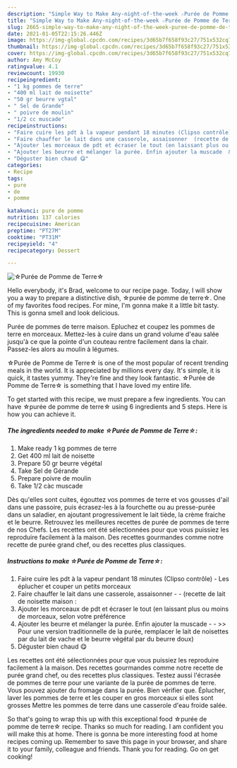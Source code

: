```yaml
---
description: "Simple Way to Make Any-night-of-the-week ☆Purée de Pomme de Terre☆"
title: "Simple Way to Make Any-night-of-the-week ☆Purée de Pomme de Terre☆"
slug: 2665-simple-way-to-make-any-night-of-the-week-puree-de-pomme-de-terre
date: 2021-01-05T22:15:26.446Z
image: https://img-global.cpcdn.com/recipes/3d65b7f658f93c27/751x532cq70/☆puree-de-pomme-de-terre☆-photo-principale-de-la-recette.jpg
thumbnail: https://img-global.cpcdn.com/recipes/3d65b7f658f93c27/751x532cq70/☆puree-de-pomme-de-terre☆-photo-principale-de-la-recette.jpg
cover: https://img-global.cpcdn.com/recipes/3d65b7f658f93c27/751x532cq70/☆puree-de-pomme-de-terre☆-photo-principale-de-la-recette.jpg
author: Amy McCoy
ratingvalue: 4.1
reviewcount: 19930
recipeingredient:
- "1 kg pommes de terre"
- "400 ml lait de noisette"
- "50 gr beurre vgtal"
- " Sel de Grande"
- " poivre de moulin"
- "1/2 cc muscade"
recipeinstructions:
- "Faire cuire les pdt à la vapeur pendant 18 minutes (Clipso contrôle) Les éplucher et couper un petits morceaux"
- "Faire chauffer le lait dans une casserole, assaisonner  (recette de lait de noisette maison :"
- "Ajouter les morceaux de pdt et écraser le tout (en laissant plus ou moins de morceaux, selon votre préférence"
- "Ajouter les beurre et mélanger la purée. Enfin ajouter la muscade  &gt;&gt; Pour une version traditionnelle de la purée, remplacer le lait de noisettes par du lait de vache et le beurre végétal par du beurre doux)"
- "Déguster bien chaud 😋"
categories:
- Recipe
tags:
- pure
- de
- pomme

katakunci: pure de pomme 
nutrition: 137 calories
recipecuisine: American
preptime: "PT27M"
cooktime: "PT31M"
recipeyield: "4"
recipecategory: Dessert

---
```



![☆Purée de Pomme de Terre☆](https://img-global.cpcdn.com/recipes/3d65b7f658f93c27/751x532cq70/☆puree-de-pomme-de-terre☆-photo-principale-de-la-recette.jpg)

Hello everybody, it's Brad, welcome to our recipe page. Today, I will show you a way to prepare a distinctive dish, ☆purée de pomme de terre☆. One of my favorites food recipes. For mine, I'm gonna make it a little bit tasty. This is gonna smell and look delicious.

Purée de pommes de terre maison. Epluchez et coupez les pommes de terre en morceaux. Mettez-les à cuire dans un grand volume d&#39;eau salée jusqu&#39;à ce que la pointe d&#39;un couteau rentre facilement dans la chair. Passez-les alors au moulin à légumes.

☆Purée de Pomme de Terre☆ is one of the most popular of recent trending meals in the world. It is appreciated by millions every day. It's simple, it is quick, it tastes yummy. They're fine and they look fantastic. ☆Purée de Pomme de Terre☆ is something that I have loved my entire life.


To get started with this recipe, we must prepare a few ingredients. You can have ☆purée de pomme de terre☆ using 6 ingredients and 5 steps. Here is how you can achieve it.

<!--inarticleads1-->

##### The ingredients needed to make ☆Purée de Pomme de Terre☆:

1. Make ready 1 kg pommes de terre
1. Get 400 ml lait de noisette
1. Prepare 50 gr beurre végétal
1. Take  Sel de Gérande
1. Prepare  poivre de moulin
1. Take 1/2 càc muscade


Dès qu&#39;elles sont cuites, égouttez vos pommes de terre et vos gousses d&#39;ail dans une passoire, puis écrasez-les à la fourchette ou au presse-purée dans un saladier, en ajoutant progressivement le lait tiède, la crème fraiche et le beurre. Retrouvez les meilleures recettes de purée de pommes de terre de nos Chefs. Les recettes ont été sélectionnées pour que vous puissiez les reproduire facilement à la maison. Des recettes gourmandes comme notre recette de purée grand chef, ou des recettes plus classiques. 

<!--inarticleads2-->

##### Instructions to make ☆Purée de Pomme de Terre☆:

1. Faire cuire les pdt à la vapeur pendant 18 minutes (Clipso contrôle) - Les éplucher et couper un petits morceaux
1. Faire chauffer le lait dans une casserole, assaisonner -  - (recette de lait de noisette maison :
1. Ajouter les morceaux de pdt et écraser le tout (en laissant plus ou moins de morceaux, selon votre préférence
1. Ajouter les beurre et mélanger la purée. Enfin ajouter la muscade -  - &gt;&gt; Pour une version traditionnelle de la purée, remplacer le lait de noisettes par du lait de vache et le beurre végétal par du beurre doux)
1. Déguster bien chaud 😋


Les recettes ont été sélectionnées pour que vous puissiez les reproduire facilement à la maison. Des recettes gourmandes comme notre recette de purée grand chef, ou des recettes plus classiques. Testez aussi l&#39;écrasée de pommes de terre pour une variante de la purée de pommes de terre. Vous pouvez ajouter du fromage dans la purée. Bien vérifier que. Éplucher, laver les pommes de terre et les couper en gros morceaux si elles sont grosses Mettre les pommes de terre dans une casserole d&#39;eau froide salée. 

So that's going to wrap this up with this exceptional food ☆purée de pomme de terre☆ recipe. Thanks so much for reading. I am confident you will make this at home. There is gonna be more interesting food at home recipes coming up. Remember to save this page in your browser, and share it to your family, colleague and friends. Thank you for reading. Go on get cooking!
